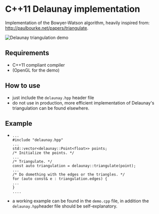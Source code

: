 # C++11 Delaunay implementation

Implementation of the Bowyer-Watson algorithm, heavily inspired from: http://paulbourke.net/papers/triangulate.

![Delaunay triangulation demo](delaunay.png)

## Requirements

* C++11 compliant compiler
* (OpenGL for the demo)

## How to use

* just include the ```delaunay.hpp``` header file
* do not use in production, more efficient implementation of Delaunay's triangulation can be found elsewhere.


## Example

*
    ```
  ...
  #include "delaunay.hpp"
  ...
  std::vector<delaunay::Point<float>> points;
  /* Initialize the points. */
  ...
  /* Triangulate. */
  const auto triangulation = delaunay::triangulate(point);
  ...
  /* Do domething with the edges or the triangles. */
  for (auto const& e : triangulation.edges) {
    ...
  }
  ....
  ```

* a working example can be found in the ```demo.cpp``` file, in addition the ```delaunay.hpp```header file should be self-explanatory.
